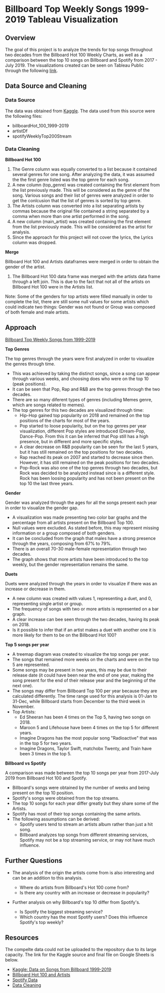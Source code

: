 # Billboard Top Weekly Songs 1999-2019 Tableau Visualization

## Overview

The goal of this project is to analyze the trends for top songs throughout two decades from the Billboard Hot 100 Weekly Charts, as well as a comparison between the top 10 songs on Billboard and Spotify from 2017 - July 2019.
The visualizations created can be seen on Tableau Public through the following [link](https://public.tableau.com/profile/ilse2323#!/vizhome/billboard_tableau_project/Story1?publish=yes).


## Data Source and Cleaning

### Data Source

The data was obtained from [Kaggle](https://www.kaggle.com/danield2255/data-on-songs-from-billboard-19992019). The data used from this source were the following files:
* billboardHot_100_1999-2019
* artistDf
* spotifyWeeklyTop200Stream

### Data Cleaning

**Billboard Hot 100**

   1. The Genre column was equally converted to a list because it contained several genres for one song. After analyzing the data, it was assumed the the first genre listed was the top genre for each song.
   2. A new column (top_genre) was created containing the first element from the list previously made. This will be considered as the genre of the song. Various songs and their list of genres were analyzed in order to get the conlcusion that the list of genres is sorted by top genre.
   3. The Artists column was converted into a list separating artists by commas because the original file contained a string separated by a comma when more than one artist performed in the song.
   4. A new column (main_artist) was created containing the first element from the list previously made. This will be considered as the artist for analysis.
   5. Since the approach for this project will not cover the lyrics, the Lyrics column was dropped.
    
**Merge**

Billboard Hot 100 and Artists dataframes were merged in order to obtain the gender of the artist.

   1. The Billboard Hot 100 data frame was merged with the artists data frame through a left join. This is due to the fact that not all of the artists on Billboard Hot 100 were in the Artists list.
    
Note: Some of the genders for top artists were filled manually in order to complete the list, there are still some null values for some artists which could indicate two things: Gender was not found or Group was composed of both female and male artists.


## Approach

[Billboard Top Weekly Songs from 1999-2019](https://public.tableau.com/profile/ilse2323#!/vizhome/billboard_tableau_project/Story1?publish=yes)

**Top Genres**

The top genres through the years were first analyzed in order to visualize the genres through time.

* This was achieved by taking the distinct songs, since a song can appear through various weeks, and choosing does who were on the top 10 (peak positions).
* It can be seen that Pop, Rap and R&B are the top genres through the two decades.
* There are so many diferent types of genres (including Memes genre, which are songs related to memes).
* The top genres for this two decades are visualized through time:
    - Hip-Hop gained top popularity on 2018 and remained on the top positions of the charts for most of the years.
    - Pop started to loose popularity, but on the top genres per year visualization, different Pop styles are introduced (Dream-Pop, Dance-Pop. From this it can be inferred that Pop still has a high presence, but in different and more specific styles.
    - A clear decrease on R&B popularity can be seen for the last 5 years, but it has still remained on the top positions for two decades.
    - Rap reached its peak on 2007 and started to decrease since then. However, it has still remained on the peak positions for two decades.
    - Pop-Rock was also one of the top genres through two decades, but Rock was decided to be analyzed instead since is a different style. Rock has been loosing popularity and has not been present on the top 10 the last three years.


**Gender**

Gender was analyzed through the ages for all the songs present each year in order to visualize the gender gap.

* A visualization was made presenting two color bar graphs and the percentage from all artists present on the Billboard Top 100.
* Null values were excluded. As stated before, this may represent missing information or a group composed of both genders.
* It can be concluded from the graph that males have a strong presence through the years, composing from 67% to 79%.
* There is an overall 70-30 male-female representation through two decades.
* The graph shows that more artists have been introduced to the top weekly, but the gender representation remains the same.

**Duets**

Duets were analyzed through the years in order to visualize if there was an increase or decrease in them.

* A new column was created with values 1, representing a duet, and 0, representing single artist or group.
* The frequency of songs with two or more artists is represented on a bar graph.
* A clear increase can bee seen through the two decades, having its peak on 2018.
* Is it possible to infer that if an artist makes a duet with another one it is more likely for them to be on the Billboard Hot 100?

**Top 5 songs per year**

* A treemap diagram was created to visualize the top songs per year.
* The songs that remained more weeks on the charts and were on the top 5 are represented.
* Some songs may be present in two years, this may be due to their release date (it could have been near the end of one year, making the song present for the end of their release year and the beginning of the next one).
* The songs may differ from Billboard Top 100 per year because they are calculated differently. The time range used for this analysis is 01-Jan to 31-Dec, while Billboard starts from December to the third week in November.
* Top Artists:
    - Ed Sheeran has been 4 times on the Top 5, having two songs on 2018.
    - Maroon 5 and Lifehouse have been 4 times on the top 5 for different years.
    - Imagine Dragons has the most popular song "Radioactive" that was in the top 5 for two years.
    - Imagine Dragons, Taylor Swift, matchobx Twenty, and Train have been 3 times in the top 5.

**Billboard vs Spotify**

A comparison was made between the top 10 songs per year from 2017-July 2019 from Billboard Hot 100 and Spotify.

* Billboard's songs were obtained by the number of weeks and being present on the top 10 position.
* Spotify's songs were obtained from the top streams.
* The top 10 songs for each year differ greatly but they share some of the Artists.
* Spotify has most of their top songs containing the same artists.
* The following assumptions can be derived:
    - Spotify users tend to stream an artists album rather than just a hit song.
    - Billboard analyzes top songs from different streaming services, Spotify may not be a top streaming service, or may not have much influence.


## Further Questions

* The analysis of the origin the artists come from is also interesting and can be an addition to this analysis.
    - Where do artists from Billboard's Hot 100 come from?
    - Is there any country with an increase or decrease in popularity?

* Further analysis on why Billboard's top 10 differ from Spotify's.
    - Is Spotify the biggest streaming service?
    - Which country has the most Spotify users? Does this influence Spotify's top weekly?
    

## Resources

The compelte data could not be uploaded to the repository due to its large capacity. The link for the Kaggle source and final file on Google Sheets is below.

- [Kaggle: Data on Songs from Billboard 1999-2019](https://www.kaggle.com/danield2255/data-on-songs-from-billboard-19992019#billboardHot100_1999-2019.csv)
- [Billboard Hot 100 and Artists](https://docs.google.com/spreadsheets/d/1MfknE837BIQViaMjCnRkUL3ime6BU0htCTv39x9Dbms/edit?usp=sharing)
- [Spotify Data](https://github.com/ilse-espino/ironhack-projects/blob/master/module_2/Billboard_Top_Weekly/data/spotifyWeeklyTop200Streams.csv)
- [Data Cleaning](https://github.com/ilse-espino/ironhack-projects/tree/master/module_2/Billboard_Top_Weekly/your-code)

